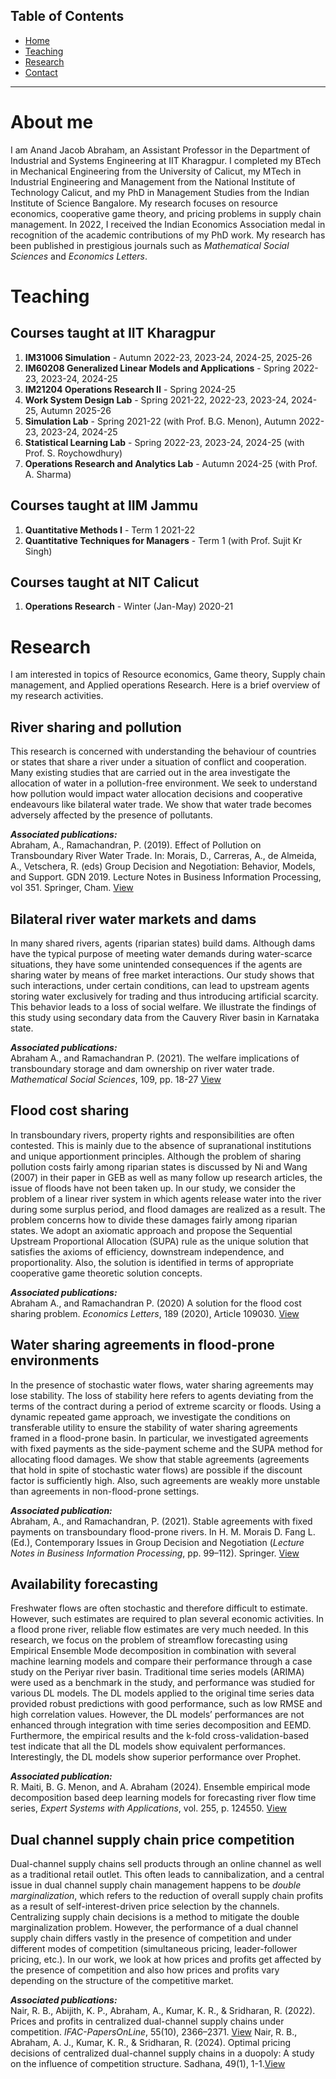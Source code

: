 ## Table of Contents
- [Home](#about-me)
- [Teaching](#teaching)
- [Research](#research)
- [Contact](#contact)

---

# About me

I am Anand Jacob Abraham, an Assistant Professor in the Department of Industrial and Systems Engineering at IIT Kharagpur. I completed my BTech in Mechanical Engineering from the University of Calicut, my MTech in Industrial Engineering and Management from the National Institute of Technology Calicut, and my PhD in Management Studies from the Indian Institute of Science Bangalore. My research focuses on resource economics, cooperative game theory, and pricing problems in supply chain management. In 2022, I received the Indian Economics Association medal in recognition of the academic contributions of my PhD work. My research has been published in prestigious journals such as *Mathematical Social Sciences* and *Economics Letters*.



# Teaching

## Courses taught at IIT Kharagpur

1. **IM31006 Simulation** - Autumn 2022-23, 2023-24, 2024-25, 2025-26  
2. **IM60208 Generalized Linear Models and Applications** - Spring 2022-23, 2023-24, 2024-25  
3. **IM21204 Operations Research II** - Spring 2024-25  
4. **Work System Design Lab** - Spring 2021-22, 2022-23, 2023-24, 2024-25, Autumn 2025-26  
5. **Simulation Lab** - Spring 2021-22 (with Prof. B.G. Menon), Autumn 2022-23, 2023-24, 2024-25  
6. **Statistical Learning Lab** - Spring 2022-23, 2023-24, 2024-25 (with Prof. S. Roychowdhury)  
7. **Operations Research and Analytics Lab** - Autumn 2024-25 (with Prof. A. Sharma)

## Courses taught at IIM Jammu

1. **Quantitative Methods I** - Term 1 2021-22  
2. **Quantitative Techniques for Managers** - Term 1 (with Prof. Sujit Kr Singh)

## Courses taught at NIT Calicut

1. **Operations Research** - Winter (Jan-May) 2020-21  


# Research

I am interested in topics of Resource economics, Game theory, Supply chain management, and Applied operations Research. Here is a brief overview of my research activities.

## River sharing and pollution

This research is concerned with understanding the behaviour of countries or states that share a river under a situation of conflict and cooperation. Many existing studies that are carried out in the area investigate the allocation of water in a pollution-free environment. We seek to understand how pollution would impact water allocation decisions and cooperative endeavours like bilateral water trade. We show that water trade becomes adversely affected by the presence of pollutants.

***Associated publications:***  
Abraham, A., Ramachandran, P. (2019). Effect of Pollution on Transboundary River Water Trade. In: Morais, D., Carreras, A., de Almeida, A., Vetschera, R. (eds) Group Decision and Negotiation: Behavior, Models, and Support. GDN 2019. Lecture Notes in Business Information Processing, vol 351. Springer, Cham. [View](https://link.springer.com/chapter/10.1007/978-3-030-21711-2_12)

## Bilateral river water markets and dams

In many shared rivers, agents (riparian states) build dams. Although dams have the typical purpose of meeting water demands during water-scarce situations, they have some unintended consequences if the agents are sharing water by means of free market interactions. Our study shows that such interactions, under certain conditions, can lead to upstream agents storing water exclusively for trading and thus introducing artificial scarcity. This behavior leads to a loss of social welfare. We illustrate the findings of this study using secondary data from the Cauvery River basin in Karnataka state.

***Associated publications:***  
Abraham A., and Ramachandran P. (2021). The welfare implications of transboundary storage and dam ownership on river water trade. *Mathematical Social Sciences*, 109, pp. 18-27 [View](https://www.sciencedirect.com/science/article/pii/S0165489620300949)

## Flood cost sharing

In transboundary rivers, property rights and responsibilities are often contested. This is mainly due to the absence of supranational institutions and unique apportionment principles. Although the problem of sharing pollution costs fairly among riparian states is discussed by Ni and Wang (2007) in their paper in GEB as well as many follow up research articles, the issue of floods have not been taken up. In our study, we consider the problem of a linear river system in which agents release water into the river during some surplus period, and flood damages are realized as a result. The problem concerns how to divide these damages fairly among riparian states. We adopt an axiomatic approach and propose the Sequential Upstream Proportional Allocation (SUPA) rule as the unique solution that satisfies the axioms of efficiency, downstream independence, and proportionality. Also, the solution is identified in terms of appropriate cooperative game theoretic solution concepts.

***Associated publications:***  
Abraham A., and Ramachandran P. (2020) A solution for the flood cost sharing problem. *Economics Letters*, 189 (2020), Article 109030. [View](https://www.sciencedirect.com/science/article/pii/S0165176520300495)

## Water sharing agreements in flood-prone environments

In the presence of stochastic water flows, water sharing agreements may lose stability. The loss of stability here refers to agents deviating from the terms of the contract during a period of extreme scarcity or floods. Using a dynamic repeated game approach, we investigate the conditions on transferable utility to ensure the stability of water sharing agreements framed in a flood-prone basin. In particular, we investigated agreements with fixed payments as the side-payment scheme and the SUPA method for allocating flood damages. We show that stable agreements (agreements that hold in spite of stochastic water flows) are possible if the discount factor is sufficiently high. Also, such agreements are weakly more unstable than agreements in non-flood-prone settings.

***Associated publication:***  
Abraham, A., and Ramachandran, P. (2021). Stable agreements with fixed payments on transboundary flood-prone rivers. In H. M. Morais D. Fang L. (Ed.), Contemporary Issues in Group Decision and Negotiation (*Lecture Notes in Business Information Processing*, pp. 99–112). Springer. [View](https://link.springer.com/chapter/10.1007/978-3-030-77208-6_8)

## Availability forecasting

Freshwater flows are often stochastic and therefore difficult to estimate. However, such estimates are required to plan several economic activities. In a flood prone river, reliable flow estimates are very much needed. In this research, we focus on the problem of streamflow forecasting using Empirical Ensemble Mode decomposition in combination with several machine learning models and compare their performance through a case study on the Periyar river basin. Traditional time series models (ARIMA) were used as a benchmark in the study, and performance was studied for various DL models. The DL models applied to the original time series data provided robust predictions with good performance, such as low RMSE and high correlation values. However, the DL models’ performances are not enhanced through integration with time series decomposition and EEMD. Furthermore, the empirical results and the k-fold cross-validation-based test indicate that all the DL models show equivalent performances. Interestingly, the DL models show superior performance over Prophet.

***Associated publication:***  
R. Maiti, B. G. Menon, and A. Abraham (2024). Ensemble empirical mode decomposition based deep learning models for forecasting river flow time series, *Expert Systems with Applications*, vol. 255, p. 124550. [View](https://www.sciencedirect.com/science/article/pii/S0957417424014179)

## Dual channel supply chain price competition

Dual-channel supply chains sell products through an online channel as well as a traditional retail outlet. This often leads to cannibalization, and a central issue in dual channel supply chain management happens to be *double marginalization*, which refers to the reduction of overall supply chain profits as a result of self-interest-driven price selection by the channels. Centralizing supply chain decisions is a method to mitigate the double marginalization problem. However, the performance of a dual channel supply chain differs vastly in the presence of competition and under different modes of competition (simultaneous pricing, leader-follower pricing, etc.). In our work, we look at how prices and profits get affected by the presence of competition and also how prices and profits vary depending on the structure of the competitive market.

***Associated publications:***  
Nair, R. B., Abijith, K. P., Abraham, A., Kumar, K. R., & Sridharan, R. (2022). Prices and profits in centralized dual-channel supply chains under competition. *IFAC-PapersOnLine*, 55(10), 2366–2371. [View](https://www.sciencedirect.com/science/article/pii/S2405896322020717)
Nair, R. B., Abraham, A. J., Kumar, K. R., & Sridharan, R. (2024). Optimal pricing decisions of centralized dual-channel supply chains in a duopoly: A study on the influence of competition structure. Sadhana, 49(1), 1-1.[View](https://link.springer.com/article/10.1007/s12046-023-02297-8)
